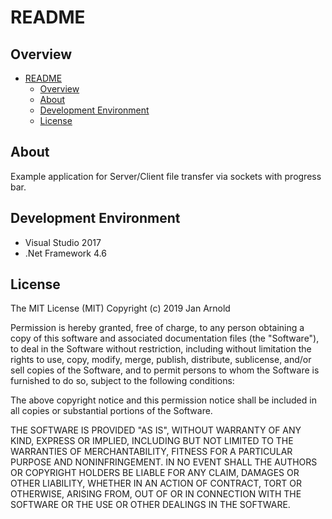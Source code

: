 # README #

## Overview ##
<!-- TOC -->

- [README](#readme)
  - [Overview](#overview)
  - [About](#about)
  - [Development Environment](#development-environment)
  - [License](#license)

<!-- /TOC -->

## About ##

Example application for Server/Client file transfer via sockets with progress bar.

## Development Environment ##

* Visual Studio 2017
* .Net Framework 4.6

## License ##

The MIT License (MIT)
Copyright (c) 2019 Jan Arnold

Permission is hereby granted, free of charge, to any person obtaining a copy of this software and associated documentation files (the "Software"), to deal in the Software without restriction, including without limitation the rights to use, copy, modify, merge, publish, distribute, sublicense, and/or sell copies of the Software, and to permit persons to whom the Software is furnished to do so, subject to the following conditions:

The above copyright notice and this permission notice shall be included in all copies or substantial portions of the Software.

THE SOFTWARE IS PROVIDED "AS IS", WITHOUT WARRANTY OF ANY KIND, EXPRESS OR IMPLIED, INCLUDING BUT NOT LIMITED TO THE WARRANTIES OF MERCHANTABILITY, FITNESS FOR A PARTICULAR PURPOSE AND NONINFRINGEMENT. IN NO EVENT SHALL THE AUTHORS OR COPYRIGHT HOLDERS BE LIABLE FOR ANY CLAIM, DAMAGES OR OTHER LIABILITY, WHETHER IN AN ACTION OF CONTRACT, TORT OR OTHERWISE, ARISING FROM, OUT OF OR IN CONNECTION WITH THE SOFTWARE OR THE USE OR OTHER DEALINGS IN THE SOFTWARE.
